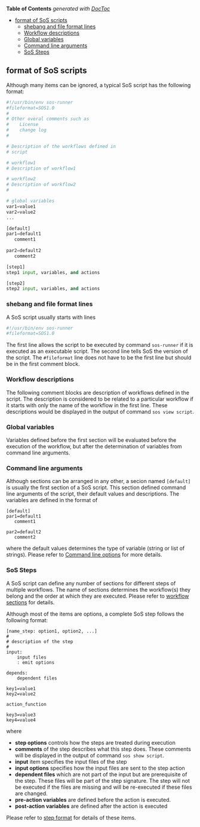<!-- START doctoc generated TOC please keep comment here to allow auto update -->
<!-- DON'T EDIT THIS SECTION, INSTEAD RE-RUN doctoc TO UPDATE -->
**Table of Contents**  *generated with [DocToc](https://github.com/thlorenz/doctoc)*

- [format of SoS scripts](#format-of-sos-scripts)
  - [shebang and file format lines](#shebang-and-file-format-lines)
  - [Workflow descriptions](#workflow-descriptions)
  - [Global variables](#global-variables)
  - [Command line arguments](#command-line-arguments)
  - [SoS Steps](#sos-steps)

<!-- END doctoc generated TOC please keep comment here to allow auto update -->

## format of SoS scripts

Although many items can be ignored, a typical SoS script has the following format:

```python
#!/usr/bin/env sos-runner
#fileformat=SOS1.0
#
# Other overal comments such as
#    License
#    change log
#

# Description of the workflows defined in
# script

# workflow1
# Description of workflow1

# workflow2
# Description of workflow2
#

# global variables
var1=value1
var2=value2
...

[default]
par1=default1
   comment1
   
par2=default2
   comment2

[step1]
step1 input, variables, and actions

[step2]
step2 input, variables, and actions
```

### shebang and file format lines

A SoS script usually starts with lines

```python
#!/usr/bin/env sos-runner
#fileformat=SOS1.0
```

The first line allows the script to be executed by command `sos-runner` if it is executed as
an executable script. The second line tells SoS the version of the script. The `#fileformat` 
line does not have to be the first line but should be in the first comment block.

### Workflow descriptions

The following comment blocks are description of workflows defined in the script. The description
is considered to be related to a particular workflow if it starts with only the name of the workflow
in the first line. These descriptions would be displayed in the output of command `sos view script`.

### Global variables

Variables defined before the first section will be evaluated before the execution of the workflow,
but after the determination of variables from command line arguments.

### Command line arguments

Although sections can be arranged in any other, a secion named `[default]` is usually the first
section of a SoS script. This section defined command line arguments of the script, their default
values and descriptions. The variables are defined in the format of


```
[default]
par1=default1
   comment1
   
par2=default2
   comment2
```

where the default values determines the type of variable (string or list of strings). 
Please refer to [Command line options](variables#command-line-options) for more details.

### SoS Steps

A SoS script can define any number of sections for different steps of multiple workflows. 
The name of sections determines the workflow(s) they belong and the order at which 
they are executed. Please refer to [workflow sections](workflow_sections.md) for details.

Although most of the items are options, a complete SoS step follows the following format:


```
[name_step: option1, option2, ...]
#
# description of the step
#
input:
    input files
    : emit options

depends:
    dependent files

key1=value1
key2=value2

action_function

key3=value3
key4=value4

```

where

* **step options** controls how the steps are treated during execution
* **comments** of the step describes what this step does. These comments will
  be displayed in the output of command `sos show script`.
* **input** item specifies the input files of the step
* **input options** specifies how the input files are sent to the step action
* **dependent files** which are not part of the input but are prerequisite of the step. These files will be part of the step signature. The step will not be executed if the files are missing and will be re-executed if these files are changed.
* **pre-action variables** are defined before the action is executed.
* **post-action variables** are defined after the action is executed

Please refer to [step format](step_format.md) for details of these items.
